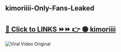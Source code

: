 
 ## kimoriiii-Only-Fans-Leaked

# <h2><a href="https://clipsfans.com/kimoriiii&ref=git">🔗 Click to LINKS ⏩⏩ 👉 🟢 kimoriiii </a></h2>

<a href="https://clipsfans.com/kimoriiii&ref=git" rel="nofollow" data-target="animated-image.originalLink"><img src="https://i.ibb.co.com/xMMVF88/686577567.gif" alt="Viral Video Original" style="max-width: 100%; display: inline-block;" data-target="animated-image.originalImage"></a>
